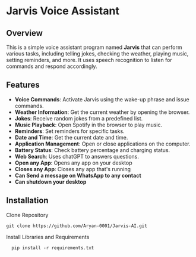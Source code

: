 # Jarvis Voice Assistant

## Overview
This is a simple voice assistant program named **Jarvis** that can perform various tasks, including telling jokes, checking the weather, playing music, setting reminders, and more. It uses speech recognition to listen for commands and respond accordingly.

## Features
- **Voice Commands**: Activate Jarvis using the wake-up phrase and issue commands.
- **Weather Information**: Get the current weather by opening the browser.
- **Jokes**: Receive random jokes from a predefined list.
- **Music Playback**: Open Spotify in the browser to play music.
- **Reminders**: Set reminders for specific tasks.
- **Date and Time**: Get the current date and time.
- **Application Management**: Open or close applications on the computer.
- **Battery Status**: Check battery percentage and charging status.
- **Web Search**: Uses chatGPT to answers questions.
- **Open any App**: Opens any app on your desktop
- **Closes any App**: Closes any app that's running
- **Can Send a message on WhatsApp to any contact**
- **Can shutdown your desktop**

## Installation

Clone Repository
```
git clone https://github.com/Aryan-0001/Jarvis-AI.git
```

Install Libraries and Requirements
```
  pip install -r requirements.txt
```

